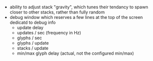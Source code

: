 - ability to adjust stack "gravity", which tunes their tendancy to spawn closer to other stacks, rather than fully random
- debug window which reserves a few lines at the top of the screen dedicatd to debug info
  - update delay
  - updates / sec (frequency in Hz)
  - glyphs / sec
  - glyphs / update
  - stacks / update
  - min/max glyph delay (actual, not the configured min/max)

